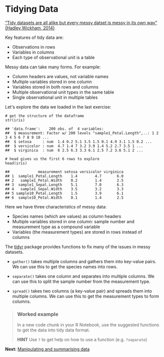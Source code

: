 Tidying Data
============

[“Tidy datasets are all alike but every messy datset is messy in its own
way” (Hadley Wickham,
2014)](http://vita.had.co.nz/papers/tidy-data.html)

Key features of tidy data are:

-   Observations in rows
-   Variables in columns
-   Each type of observational unit is a table

Messy data can take many forms. For example:

-   Column headers are values, not variable names
-   Multiple variables stored in one column
-   Variables stored in both rows and columns
-   Multiple observational unit types in the same table
-   Single observational unit in multiple tables

Let's explore the data we loaded in the last exercise:

    # get the structure of the dataframe
    str(iris)

    ## 'data.frame':    200 obs. of  4 variables:
    ##  $ measurement: Factor w/ 200 levels "sample1_Petal.Length",..: 1 2 3 4 5 6 7 8 9 10 ...
    ##  $ setosa     : num  1.4 0.2 5.1 3.5 1.5 0.1 4.9 3.1 1.5 0.2 ...
    ##  $ versicolor : num  4.7 1.4 7 3.2 3.9 1.4 5.2 2.7 3.5 1 ...
    ##  $ virginica  : num  6 2.5 6.3 3.3 6.1 2.5 7.2 3.6 5.1 2 ...

    # head gives us the first 6 rows to explore 
    head(iris)

    ##             measurement setosa versicolor virginica
    ## 1  sample1_Petal.Length    1.4        4.7       6.0
    ## 2   sample1_Petal.Width    0.2        1.4       2.5
    ## 3  sample1_Sepal.Length    5.1        7.0       6.3
    ## 4   sample1_Sepal.Width    3.5        3.2       3.3
    ## 5 sample10_Petal.Length    1.5        3.9       6.1
    ## 6  sample10_Petal.Width    0.1        1.4       2.5

Here we have three characteristics of messy data:

-   Species names (which are values) as column headers
-   Multiple variables stored in one column: sample number and
    measurement type as a compound variable
-   Variables (the measurement types) are stored in rows instead of
    columns

The [tidyr](https://blog.rstudio.org/2014/07/22/introducing-tidyr/)
package provides functions to fix many of the issues in messy datasets.

-   `gather()` takes multiple columns and gathers them into
    key-value pairs. We can use this to get the species names into rows.

-   `separate()` takes one column and separates into multiple columns.
    We can use this to split the sample number from the
    measurement type.

-   `spread()` takes two columns (a key-value pair) and spreads them
    into multiple columns. We can use this to get the measurement types
    to form columns.

> ### Worked example
>
> In a new code chunk in your R Notebook, use the suggested functions to
> get the data into tidy data format.
>
> **HINT** Use `?` to get help on how to use a function (e.g.
> `?separate`)

**Next:** [Manipulating and summarising data](./summarising_data.md)
